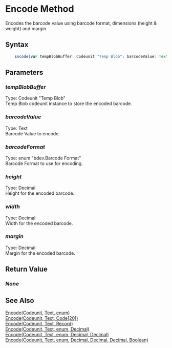 # Encode Method
Encodes the barcode value using barcode format, dimensions (height & weight) and margin.

## Syntax
```javascript
	Encode(var tempBlobBuffer: Codeunit "Temp Blob"; barcodeValue: Text; barcodeFormat: enum "bdev.Barcode Format"; height: Decimal; width: Decimal; margin: Decimal)
```

## Parameters
### *tempBlobBuffer*
Type: Codeunit "Temp Blob"<br/>
Temp Blob codeunit instance to store the encoded barcode.
### *barcodeValue*
Type: Text<br/>
Barcode Value to encode.
### *barcodeFormat*
Type: enum "bdev.Barcode Format"<br/>
Barcode Format to use for encoding.
### *height*
Type: Decimal<br/>
Height for the encoded barcode.
### *width*
Type: Decimal<br/>
Width for the encoded barcode.
### *margin*
Type: Decimal<br/>
Margin for the encoded barcode.

## Return Value
### *None*

## See Also
[Encode(Codeunit, Text, enum)](./encode1.md)<br />
[Encode(Codeunit, Text, Code[20])](./encode2.md)<br />
[Encode(Codeunit, Text, Record)](./encode3.md)<br />
[Encode(Codeunit, Text, enum, Decimal)](./encode4.md)<br />
[Encode(Codeunit, Text, enum, Decimal, Decimal)](./encode5.md)<br />
[Encode(Codeunit, Text, enum, Decimal, Decimal, Decimal, Boolean)](./encode7.md)<br />
